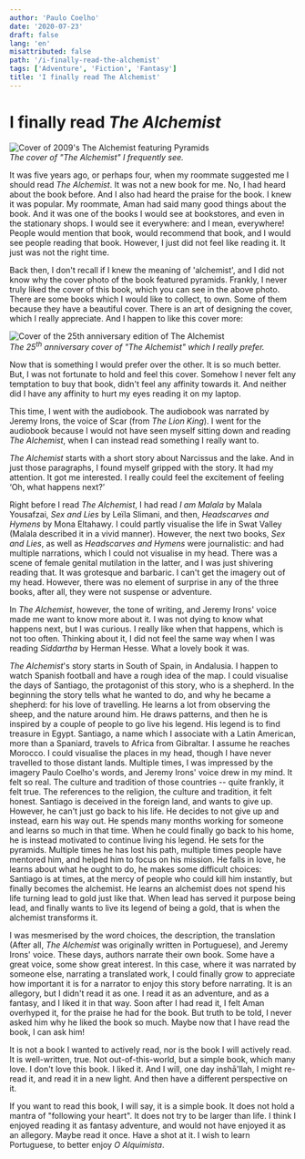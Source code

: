 ```yaml
---
author: 'Paulo Coelho'
date: '2020-07-23'
draft: false
lang: 'en'
misattributed: false
path: '/i-finally-read-the-alchemist'
tags: ['Adventure', 'Fiction', 'Fantasy']
title: 'I finally read The Alchemist'
---
```


# I finally read _The Alchemist_

![Cover of 2009's *The Alchemist* featuring Pyramids](https://i.gr-assets.com/images/S/compressed.photo.goodreads.com/books/1445444894l/1175481._SY475_.jpg)  
_The cover of "The Alchemist" I frequently see._

It was five years ago, or perhaps four, when my roommate suggested me I should read _The Alchemist_.  It was not a new book for me.  No, I had heard about the book before.  And I also had heard the praise for the book.  I knew it was popular.  My roommate, Aman had said many good things about the book.  And it was one of the books I would see at bookstores, and even in the stationary shops.  I would see it everywhere: and I mean, everywhere!  People would mention that book, would recommend that book, and I would see people reading that book.  However, I just did not feel like reading it.  It just was not the right time.

Back then, I don't recall if I knew the meaning of 'alchemist', and I did not know why the cover photo of the book featured pyramids.  Frankly, I never truly liked the cover of this book, which you can see in the above photo.  There are some books which I would like to collect, to own.  Some of them because they have a beautiful cover.  There is an art of designing the cover, which I really appreciate. And I happen to like this cover more:

![Cover of the 25th anniversary edition of *The Alchemist*](https://i.gr-assets.com/images/S/compressed.photo.goodreads.com/books/1466865542l/18144590._SY475_.jpg)  
_The 25<sup>th</sup> anniversary cover of "The Alchemist" which I really prefer._

Now that is something I would prefer over the other. It is so much better. But, I was not fortunate to hold and feel this cover. Somehow I never felt any temptation to buy that book, didn't feel any affinity towards it. And neither did I have any affinity to hurt my eyes reading it on my laptop.

This time, I went with the audiobook. The audiobook was narrated by Jeremy Irons, the voice of Scar (from _The Lion King_). I went for the audiobook because I would not have seen myself sitting down and reading _The Alchemist_, when I can instead read something I really want to.

_The Alchemist_ starts with a short story about Narcissus and the lake.  And in just those paragraphs, I found myself gripped with the story.  It had my attention.  It got me interested.  I really could feel the excitement of feeling ‘Oh, what happens next?’

Right before I read _The Alchemist_, I had read _I am Malala_ by Malala Yousafzai, _Sex and Lies_ by Leïla Slimani, and then, _Headscarves and Hymens_ by Mona Eltahawy.  I could partly visualise the life in Swat Valley (Malala described it in a vivid manner).  However, the next two books, _Sex and Lies_, as well as _Headscarves and Hymens_ were journalistic: and had multiple narrations, which I could not visualise in my head.  There was a scene of female genital mutilation in the latter, and I was just shivering reading that.  It was grotesque and barbaric.  I can't get the imagery out of my head.  However, there was no element of surprise in any of the three books, after all, they were not suspense or adventure.

In _The Alchemist_, however, the tone of writing, and Jeremy Irons' voice made me want to know more about it.  I was not dying to know what happens next, but I was curious.  I really like when that happens, which is not too often.  Thinking about it, I did not feel the same way when I was reading _Siddartha_ by Herman Hesse.  What a lovely book it was.

_The Alchemist_'s story starts in South of Spain, in Andalusia.  I happen to watch Spanish football and have a rough idea of the map.  I could visualise the days of Santiago, the protagonist of this story, who is a shepherd.  In the beginning the story tells what he wanted to do, and why he became a shepherd: for his love of travelling.  He learns a lot from observing the sheep, and the nature around him.  He draws patterns, and then he is inspired by a couple of people to go live his legend.  His legend is to find treasure in Egypt.  Santiago, a name which I associate with a Latin American, more than a Spaniard, travels to Africa from Gibraltar.  I assume he reaches Morocco.  I could visualise the places in my head, though I have never travelled to those distant lands.  Multiple times, I was impressed by the imagery Paulo Coelho's words, and Jeremy Irons' voice drew in my mind.  It felt so real.  The culture and tradition of those countries -- quite frankly, it felt true.  The references to the religion, the culture and tradition, it felt honest.  Santiago is deceived in the foreign land, and wants to give up.  However, he can't just go back to his life.  He decides to not give up and instead, earn his way out.  He spends many months working for someone and learns so much in that time.  When he could finally go back to his home, he is instead motivated to continue living his legend.  He sets for the pyramids.  Multiple times he has lost his path, multiple times people have mentored him, and helped him to focus on his mission.  He falls in love, he learns about what he ought to do, he makes some difficult choices: Santiago is at times, at the mercy of people who could kill him instantly, but finally becomes the alchemist.  He learns an alchemist does not spend his life turning lead to gold just like that.  When lead has served it purpose being lead, and finally wants to live its legend of being a gold, that is when the alchemist transforms it.

I was mesmerised by the word choices, the description, the translation (After all, _The Alchemist_ was originally written in Portuguese), and Jeremy Irons' voice.  These days, authors narrate their own book.  Some have a great voice, some show great interest.  In this case, where it was narrated by someone else, narrating a translated work, I could finally grow to appreciate how important it is for a narrator to enjoy this story before narrating.  It is an allegory, but I didn't read it as one.  I read it as an adventure, and as a fantasy, and I liked it in that way.  Soon after I had read it, I felt Aman overhyped it, for the praise he had for the book.  But truth to be told, I never asked him why he liked the book so much.  Maybe now that I have read the book, I can ask him!

It is not a book I wanted to actively read, nor is the book I will actively read.  It is well-written, true.  Not out-of-this-world, but a simple book, which many love.  I don't love this book.  I liked it.  And I will, one day inshā'llah, I might re-read it, and read it in a new light.  And then have a different perspective on it.

If you want to read this book, I will say, it is a simple book.  It does not hold a mantra of "following your heart".  It does not try to be larger than life.  I think I enjoyed reading it as fantasy adventure, and would not have enjoyed it as an allegory.  Maybe read it once.  Have a shot at it.  I wish to learn Portuguese, to better enjoy _O Alquimista_.
